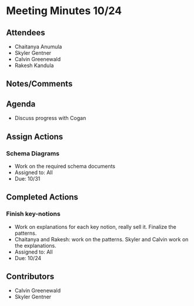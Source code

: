 # Meeting Minutes 10/24

## Attendees
* Chaitanya Anumula
* Skyler Gentner
* Calvin Greenewald
* Rakesh Kandula

## Notes/Comments

## Agenda
* Discuss progress with Cogan

## Assign Actions 
### Schema Diagrams 
* Work on the required schema documents
* Assigned to: All
* Due: 10/31


## Completed Actions
### Finish key-notions
* Work on explanations for each key notion, really sell it. Finalize the patterns.
* Chaitanya and Rakesh: work on the patterns. Skyler and Calvin work on the explanations.
* Assigned to: All
* Due: 10/24


## Contributors
* Calvin Greenewald
* Skyler Gentner
